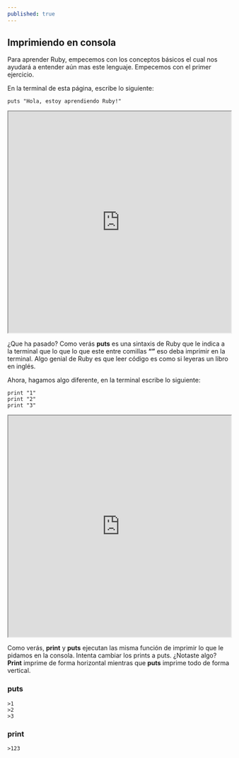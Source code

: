 ```yaml
---
published: true
---
```

## Imprimiendo en consola

Para aprender Ruby, empecemos con los conceptos básicos el cual nos ayudará a entender aún mas este lenguaje. Empecemos con el primer ejercicio.


En la terminal de esta página, escribe lo siguiente:

    puts "Hola, estoy aprendiendo Ruby!"
    
<iframe src="https://paiza.io/projects/e/z4klPIE6_kqiebKpxfz-Ow?theme=twilight" width="100%" height="500" scrolling="no" seamless="seamless"></iframe>

¿Que ha pasado? Como verás **puts** es una sintaxis de Ruby que le indica a la terminal que lo que lo que este entre comillas **“”** eso deba imprimir en la terminal. Algo genial de Ruby es que leer código es como si leyeras un libro en inglés. 


Ahora, hagamos algo diferente, en la terminal escribe lo siguiente:

    print "1"
    print "2"
    print "3"

<iframe src="https://paiza.io/projects/e/z4klPIE6_kqiebKpxfz-Ow?theme=twilight" width="100%" height="500" scrolling="no" seamless="seamless"></iframe>

Como verás, **print** y **puts** ejecutan las misma función de imprimir lo que le pidamos en la consola. Intenta cambiar los prints a puts.  ¿Notaste algo? **Print** imprime de forma horizontal mientras que **puts** imprime todo de forma vertical.

### puts

    >1
    >2
    >3
    
### print

    >123